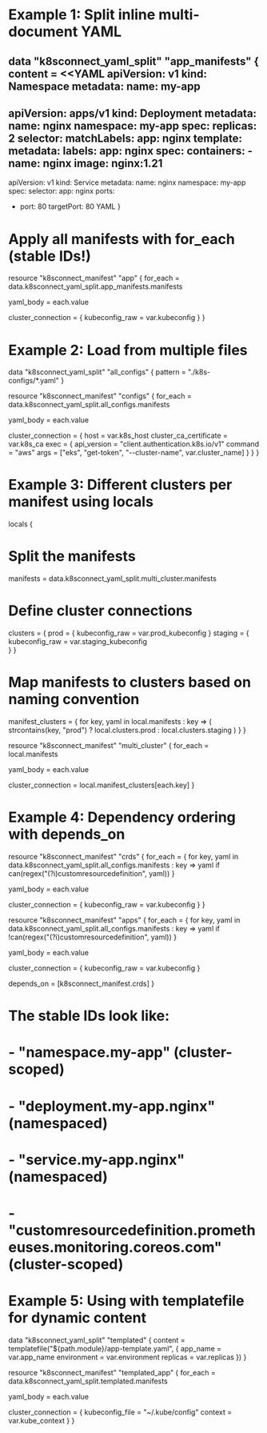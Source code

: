 # Example 1: Split inline multi-document YAML
data "k8sconnect_yaml_split" "app_manifests" {
  content = <<YAML
apiVersion: v1
kind: Namespace
metadata:
  name: my-app
---
apiVersion: apps/v1
kind: Deployment
metadata:
  name: nginx
  namespace: my-app
spec:
  replicas: 2
  selector:
    matchLabels:
      app: nginx
  template:
    metadata:
      labels:
        app: nginx
    spec:
      containers:
      - name: nginx
        image: nginx:1.21
---
apiVersion: v1
kind: Service
metadata:
  name: nginx
  namespace: my-app
spec:
  selector:
    app: nginx
  ports:
  - port: 80
    targetPort: 80
YAML
}

# Apply all manifests with for_each (stable IDs!)
resource "k8sconnect_manifest" "app" {
  for_each = data.k8sconnect_yaml_split.app_manifests.manifests
  
  yaml_body = each.value
  
  cluster_connection = {
    kubeconfig_raw = var.kubeconfig
  }
}

# Example 2: Load from multiple files
data "k8sconnect_yaml_split" "all_configs" {
  pattern = "./k8s-configs/*.yaml"
}

resource "k8sconnect_manifest" "configs" {
  for_each = data.k8sconnect_yaml_split.all_configs.manifests
  
  yaml_body = each.value
  
  cluster_connection = {
    host                   = var.k8s_host
    cluster_ca_certificate = var.k8s_ca
    exec = {
      api_version = "client.authentication.k8s.io/v1"
      command     = "aws"
      args        = ["eks", "get-token", "--cluster-name", var.cluster_name]
    }
  }
}

# Example 3: Different clusters per manifest using locals
locals {
  # Split the manifests
  manifests = data.k8sconnect_yaml_split.multi_cluster.manifests
  
  # Define cluster connections
  clusters = {
    prod = {
      kubeconfig_raw = var.prod_kubeconfig
    }
    staging = {
      kubeconfig_raw = var.staging_kubeconfig  
    }
  }
  
  # Map manifests to clusters based on naming convention
  manifest_clusters = {
    for key, yaml in local.manifests : key => (
      strcontains(key, "prod") ? local.clusters.prod : local.clusters.staging
    )
  }
}

resource "k8sconnect_manifest" "multi_cluster" {
  for_each = local.manifests
  
  yaml_body = each.value
  
  cluster_connection = local.manifest_clusters[each.key]
}

# Example 4: Dependency ordering with depends_on
resource "k8sconnect_manifest" "crds" {
  for_each = {
    for key, yaml in data.k8sconnect_yaml_split.all_configs.manifests :
    key => yaml
    if can(regex("(?i)customresourcedefinition", yaml))
  }
  
  yaml_body = each.value
  
  cluster_connection = {
    kubeconfig_raw = var.kubeconfig
  }
}

resource "k8sconnect_manifest" "apps" {
  for_each = {
    for key, yaml in data.k8sconnect_yaml_split.all_configs.manifests :
    key => yaml
    if !can(regex("(?i)customresourcedefinition", yaml))
  }
  
  yaml_body = each.value
  
  cluster_connection = {
    kubeconfig_raw = var.kubeconfig
  }
  
  depends_on = [k8sconnect_manifest.crds]
}

# The stable IDs look like:
# - "namespace.my-app"           (cluster-scoped)
# - "deployment.my-app.nginx"    (namespaced)  
# - "service.my-app.nginx"       (namespaced)
# - "customresourcedefinition.prometheuses.monitoring.coreos.com" (cluster-scoped)

# Example 5: Using with templatefile for dynamic content
data "k8sconnect_yaml_split" "templated" {
  content = templatefile("${path.module}/app-template.yaml", {
    app_name    = var.app_name
    environment = var.environment
    replicas    = var.replicas
  })
}

resource "k8sconnect_manifest" "templated_app" {
  for_each = data.k8sconnect_yaml_split.templated.manifests
  
  yaml_body = each.value
  
  cluster_connection = {
    kubeconfig_file = "~/.kube/config"
    context         = var.kube_context
  }
}
